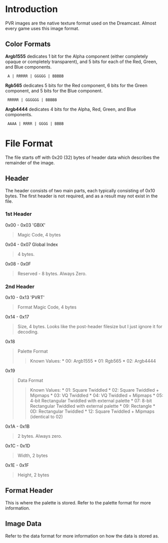 # Introduction #

PVR images are the native texture format used on the Dreamcast. Almost every game uses this image format.

## Color Formats ##
**Argb1555** dedicates 1 bit for the Alpha component (either completely opaque or completely transparent), and 5 bits for each of the Red, Green, and Blue components.
```
 A | RRRRR | GGGGG | BBBBB
```

**Rgb565** dedicates 5 bits for the Red component, 6 bits for the Green component, and 5 bits for the Blue component.
```
 RRRRR | GGGGGG | BBBBB
```

**Argb4444** dedicates 4 bits for the Alpha, Red, Green, and Blue components.
```
 AAAA | RRRR | GGGG | BBBB
```


# File Format #
The file starts off with 0x20 (32) bytes of header data which describes the remainder of the image.

## Header ##
The header consists of two main parts, each typically consisting of 0x10 bytes. The first header is not required, and as a result may not exist in the file.

### 1st Header ###
0x00 - 0x03   'GBIX'
> Magic Code, 4 bytes

0x04 - 0x07   Global Index
> 4 bytes.

0x08 - 0x0F
> Reserved - 8 bytes. Always Zero.


### 2nd Header ###
0x10 - 0x13   'PVRT'
> Format Magic Code, 4 bytes

0x14 - 0x17
> Size, 4 bytes. Looks like the post-header filesize but I just ignore it for decoding.

0x18
> Palette Format
> > Known Values:
      * 00: Argb1555
      * 01: Rgb565
      * 02: Argb4444

0x19

> Data Format
> > Known Values:
      * 01: Square Twiddled
      * 02: Square Twiddled + Mipmaps
      * 03: VQ Twiddled
      * 04: VQ Twiddled + Mipmaps
      * 05: 4-bit Rectangular Twiddled with external palette
      * 07: 8-bit Rectangular Twiddled with external palette
      * 09: Rectangle
      * 0D: Rectangular Twiddled
      * 12: Square Twiddled + Mipmaps (identical to 02)

0x1A - 0x1B

> 2 bytes. Always zero.

0x1C - 0x1D
> Width, 2 bytes

0x1E - 0x1F
> Height, 2 bytes


## Format Header ##
This is where the palette is stored. Refer to the palette format for more information.

## Image Data ##
Refer to the data format for more information on how the data is stored as.